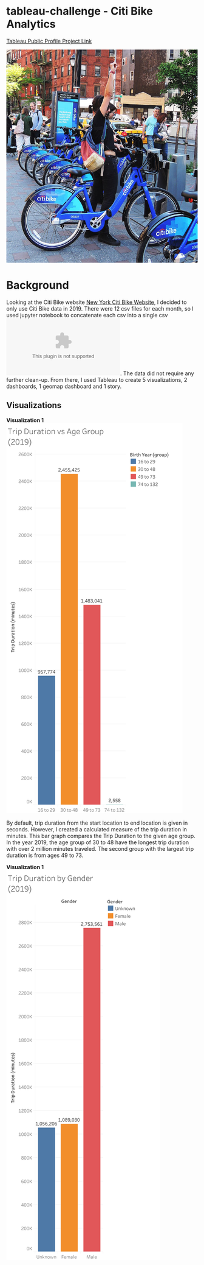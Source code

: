 # tableau-challenge - Citi Bike Analytics

[Tableau Public Profile Project Link](https://public.tableau.com/profile/satvik.ajmera#!/vizhome/citi-bikes-challenge/CitiBikeStory?publish=yes)


![Citi-Bikes](Images/citi-bike-station-bikes.jpg)





# Background

Looking at the Citi Bike website [New York Citi Bike Website](https://www.citibikenyc.com/system-data), I decided to only use Citi Bike data in 2019. There were 12 csv files for each month, so I used jupyter notebook to concatenate each csv into a single csv ![here](2019/2019_concat_test.csv). The data did not require any further clean-up. From there, I used Tableau to create 5 visualizations, 2 dashboards, 1 geomap dashboard and 1 story.

## Visualizations

**Visualization 1**
![Trip Duration vs Age Group](Images/1-Trip-duration-vs-Age-group.png)

By default, trip duration from the start location to end location is given in seconds. However, I created a calculated measure of the trip duration in minutes. This bar graph compares the Trip Duration to the given age group. In the year 2019, the age group of 30 to 48 have the longest trip duration with over 2 million minutes traveled. The second group with the largest trip duration is from ages 49 to 73.

**Visualization 1**
![Trip Duration vs Gender](Images/2-Trip-Duration-by-Gender-2019.png)


